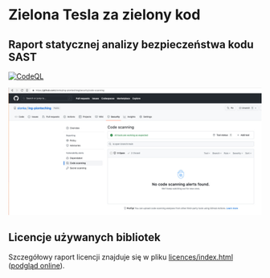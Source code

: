 # Zielona Tesla za zielony kod

## Raport statycznej analizy bezpieczeństwa kodu SAST

[![CodeQL](https://github.com/slonka/ing-pionteching/actions/workflows/codeql.yml/badge.svg)](https://github.com/slonka/ing-pionteching/actions/workflows/codeql.yml)

![code scan screenshot](img/code-scan.jpg "Code scan screenshot")

## Licencje używanych bibliotek

Szczegółowy raport licencji znajduje się w pliku [licences/index.html](licences/index.html) ([podgląd online](https://htmlpreview.github.io/?https://raw.githubusercontent.com/slonka/ing-pionteching/main/licences/index.html)).